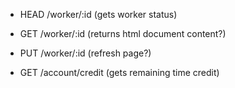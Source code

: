 * HEAD /worker/:id (gets worker status)
* GET /worker/:id (returns html document content?)
* PUT /worker/:id (refresh page?)

* GET /account/credit (gets remaining time credit)
